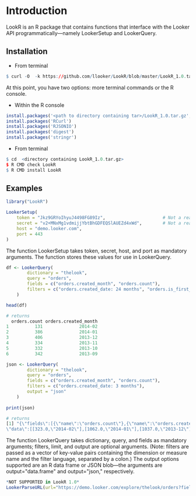 Introduction
================

LookR is an R package that contains functions that interface with the Looker API programmatically—namely LookerSetup and LookerQuery.

Installation
------------

* From terminal
```R
$ curl -O  -k https://github.com/llooker/LookR/blob/master/LookR_1.0.tar.gz | tar zx
```
At this point, you have two options: more terminal commands or the R console.

* Within the R console 
```R 
install.packages('<path to directory containing tar>/LookR_1.0.tar.gz', repos = NULL, type = 'source')
install.packages('RCurl')
install.packages('RJSONIO')
install.packages('digest')
install.packages('stringr')
```
* From terminal
```R
$ cd  <directory containing LookR_1.0.tar.gz>
$ R CMD check LookR
$ R CMD install LookR
```

Examples
------------

```R
library("LookR")

LookerSetup(
	token = "Jkz9GRYoIhyuJ4498FG89Iz",						# Not a real token
	secret = "v2+MNxMg1vdmijjYbtBhGDFEQSlAUEZd4xWd",		# Not a real secret
	host = "demo.looker.com", 
	port = 443
)
```

The function LookerSetup takes token, secret, host, and port as mandatory arguments. The function stores these values for use in LookerQuery.

```R
df <- LookerQuery(
 		dictionary = "thelook", 
	 	query = "orders", 
 		fields = c("orders.created_month", "orders.count"), 
 		filters = c("orders.created_date: 24 months", "orders.is_first_purchase: Yes")
	)

head(df)

# returns
  orders.count orders.created_month
1          131              2014-02
2          386              2014-01
3          406              2013-12
4          334              2013-11
5          332              2013-10
6          342              2013-09

json <- LookerQuery(
 		dictionary = "thelook", 
	 	query = "orders", 
 		fields = c("orders.created_month", "orders.count"), 
 		filters = c("orders.created_date: 3 months"),
 		output = "json"
	)	
	
print(json)

# returns 
[1] "{\"fields\":[{\"name\":\"orders.count\"},{\"name\":\"orders.created_month\"}],
\"data\":[[323.0,\"2014-02\"],[1062.0,\"2014-01\"],[1037.0,\"2013-12\"]]}"
```
The function LookerQuery takes dictionary, query, and fields as mandatory arguments; filters, limit, and output are optional arguments. (Note: filters are passed as a vector of key-value pairs containing the dimension or measure name and the filter language, separated by a colon.) The output options supported are an R data frame or JSON blob—the arguments are output="data.frame" and output="json," respectively.
```R
*NOT SUPPORTED in LookR 1.0*
LookerParseURL(url="https://demo.looker.com/explore/thelook/orders?fields=orders.count&f[orders.created_date]=30+days&limit=500")
```